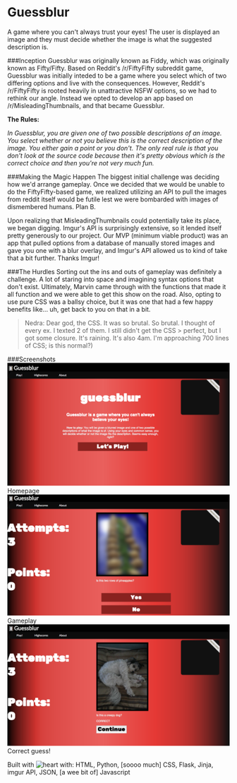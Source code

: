 # Guessblur
A game where you can't always trust your eyes! The user is displayed an image and they must decide whether the image is what the suggested description is.


###Inception
Guessblur was originally known as Fiddy, which was originally known as Fifty/Fifty. Based on Reddit's /r/FiftyFifty subreddit game, Guessblur was initially inteded to be a game where you select which of two differing options and live with the consequences. However, Reddit's /r/FiftyFifty is rooted heavily in unattractive NSFW options, so we had to rethink our angle. Instead we opted to develop an app based on /r/MisleadingThumbnails, and that became Guessblur.

  **The Rules:**

  _In Guessblur, you are given one of two possible descriptions of an image. You select whether or not you believe this is the   correct description of the image. You either gain a point or you don't. The only real rule is that you don't look at the
  source code because then it's pretty obvious which is the correct choice and then you're not very much fun._


###Making the Magic Happen
The biggest initial challenge was deciding how we'd arrange gameplay. Once we decided that we would be unable to do the FiftyFifty-based game, we realized utilizing an API to pull the images from reddit itself would be futile lest we were bombarded with images of dismembered humans. Plan B.

Upon realizing that MisleadingThumbnails could potentially take its place, we began digging. Imgur's API is surprisingly extensive, so it lended itself pretty generously to our project. Our MVP (minimum viable product) was an app that pulled options from a database of manually stored images and gave you one with a blur overlay, and Imgur's API allowed us to kind of take that a bit further. Thanks Imgur!


###The Hurdles
Sorting out the ins and outs of gameplay was definitely a challenge. A lot of staring into space and imagining syntax options that don't exist. Ultimately, Marvin came through with the functions that made it all function and we were able to get this show on the road. Also, opting to use pure CSS was a ballsy choice, but it was one that had a few happy benefits like... uh, get back to you on that in a bit.

> Nedra: Dear god, the CSS. It was so brutal. So brutal. I thought of every ex. I texted 2 of them. I still didn't get the CSS > perfect, but I got some closure. It's raining. It's also 4am. I'm approaching 700 lines of CSS; is this normal?)

###Screenshots
![homepage](static/homepage.png)
Homepage
![gameplay](static/gameplay.png)
Gameplay
![gameplay2](static/gameplay2.png)
Correct guess!

Built with ![heart](http://i.imgur.com/4PataBu.png) with:
HTML, Python, [soooo much] CSS, Flask, Jinja, imgur API, JSON, [a wee bit of] Javascript

